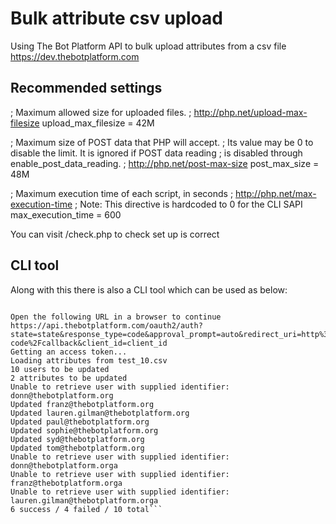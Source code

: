 
# Bulk attribute csv upload

Using The Bot Platform API to bulk upload attributes from a csv file
https://dev.thebotplatform.com

## Recommended settings

; Maximum allowed size for uploaded files.
; http://php.net/upload-max-filesize
upload_max_filesize = 42M

; Maximum size of POST data that PHP will accept.
; Its value may be 0 to disable the limit. It is ignored if POST data reading
; is disabled through enable_post_data_reading.
; http://php.net/post-max-size
post_max_size = 48M

; Maximum execution time of each script, in seconds
; http://php.net/max-execution-time
; Note: This directive is hardcoded to 0 for the CLI SAPI
max_execution_time = 600

You can visit /check.php to check set up is correct

## CLI tool

Along with this there is also a CLI tool which can be used as below:

```% php cli.php filename=test_10.csv client_id=CLIENT_ID

Open the following URL in a browser to continue
https://api.thebotplatform.com/oauth2/auth?state=state&response_type=code&approval_prompt=auto&redirect_uri=http%3A%2F%2F127.0.0.1%3A8080%2Fauthorization-code%2Fcallback&client_id=client_id
Getting an access token...
Loading attributes from test_10.csv
10 users to be updated
2 attributes to be updated
Unable to retrieve user with supplied identifier: donn@thebotplatform.org
Updated franz@thebotplatform.org
Updated lauren.gilman@thebotplatform.org
Updated paul@thebotplatform.org
Updated sophie@thebotplatform.org
Updated syd@thebotplatform.org
Updated tom@thebotplatform.org
Unable to retrieve user with supplied identifier: donn@thebotplatform.orga
Unable to retrieve user with supplied identifier: franz@thebotplatform.orga
Unable to retrieve user with supplied identifier: lauren.gilman@thebotplatform.orga
6 success / 4 failed / 10 total```